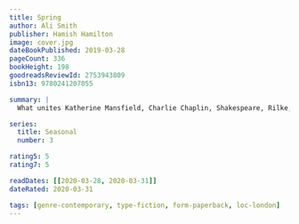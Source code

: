 ```yaml
---
title: Spring
author: Ali Smith
publisher: Hamish Hamilton
image: cover.jpg
dateBookPublished: 2019-03-28
pageCount: 336
bookHeight: 198
goodreadsReviewId: 2753943809
isbn13: 9780241207055

summary: |
  What unites Katherine Mansfield, Charlie Chaplin, Shakespeare, Rilke, Beethoven, Brexit, the present, the past, the north, the south, the east, the west, a man mourning lost times, a woman trapped in modern times? Spring. The great connective.

series:
  title: Seasonal
  number: 3

rating5: 5
rating7: 5

readDates: [[2020-03-28, 2020-03-31]]
dateRated: 2020-03-31

tags: [genre-contemporary, type-fiction, form-paperback, loc-london]
---
```

